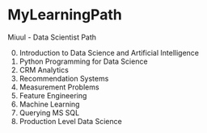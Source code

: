 # MyLearningPath
Miuul - Data Scientist Path

0. Introduction to Data Science and Artificial Intelligence
1. Python Programming for Data Science
2. CRM Analytics
3. Recommendation Systems
4. Measurement Problems
5. Feature Engineering
6. Machine Learning
7. Querying MS SQL
8. Production Level Data Science
